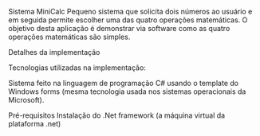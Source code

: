 Sistema MiniCalc
Pequeno sistema que solicita dois números ao usuário e em seguida permite escolher uma das quatro operações matemáticas. 
O objetivo desta aplicação é demonstrar via software como as quatro operações matemáticas são simples.

Detalhes da implementação

Tecnologias utilizadas na implementação:

Sistema feito na linguagem de programação C# usando o template do Windows forms (mesma tecnologia usada nos sistemas operacionais da Microsoft).

Pré-requisitos
Instalação do .Net framework (a máquina virtual da plataforma .net)

